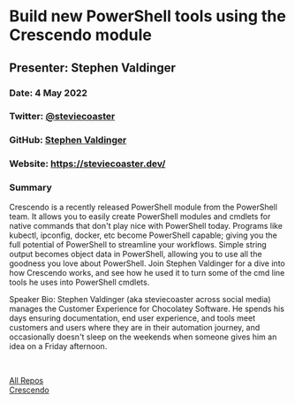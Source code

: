 # Build new PowerShell tools using the Crescendo module

## Presenter: Stephen Valdinger

### Date: 4 May 2022

### Twitter: [@steviecoaster](https://twitter.com/steviecoaster)

### GitHub: [Stephen Valdinger](https://github.com/steviecoaster)

### Website: <https://steviecoaster.dev/>

### Summary

Crescendo is a recently released PowerShell module from the PowerShell team. It allows you to easily create PowerShell modules and cmdlets for native commands that don't play nice with PowerShell today. Programs like kubectl, ipconfig, docker, etc become PowerShell capable; giving you the full potential of PowerShell to streamline your workflows. Simple string output becomes object data in PowerShell, allowing you to use all the goodness you love about PowerShell.
Join Stephen Valdinger for a dive into how Crescendo works, and see how he used it to turn some of the cmd line tools he uses into PowerShell cmdlets.

Speaker Bio:
Stephen Valdinger (aka steviecoaster across social media) manages the Customer Experience for Chocolatey Software. He spends his days ensuring documentation, end user experience, and tools meet customers and users where they are in their automation journey, and occasionally doesn't sleep on the weekends when someone gives him an idea on a Friday afternoon.

&nbsp;
&nbsp;

[All Repos](https://github.com/steviecoaster?tab=repositories)  
[Crescendo](https://github.com/steviecoaster/Crescendo)  
